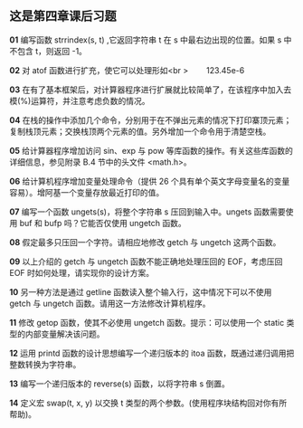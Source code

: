 ## 这是第四章课后习题

**01** 编写函数 strrindex(s, t) ,它返回字符串 t 在 s 中最右边出现的位置。如果 s 中不包含 t，则返回 -1。

**02** 对 atof 函数进行扩充，使它可以处理形如<br \>
　　123.45e-6

**03** 在有了基本框架后，对计算器程序进行扩展就比较简单了，在该程序中加入去模(%)运算符，并注意考虑负数的情况。

**04** 在栈的操作中添加几个命令，分别用于在不弹出元素的情况下打印寨顶元素；复制栈顶元素；交换栈顶两个元素的值。另外增加一个命令用于清楚空栈。

**05** 给计算器程序增加访问 sin、exp 与 pow 等库函数的操作。有关这些库函数的详细信息，参见附录 B.4 节中的头文件 <math.h>。

**06** 给计算机程序增加变量处理命令（提供 26 个具有单个英文字母变量名的变量容易）。增阿基一个变量存放最近打印的值。

**07** 编写一个函数 ungets(s)，将整个字符串 s 压回到输入中。ungets 函数需要使用 buf 和 bufp 吗？它能否仅使用 ungetch 函数。

**08** 假定最多只压回一个字符。请相应地修改 getch 与 ungetch 这两个函数。

**09** 以上介绍的 getch 与 ungetch 函数不能正确地处理压回的 EOF，考虑压回 EOF 时如何处理，请实现你的设计方案。

**10** 另一种方法是通过 getline 函数读入整个输入行，这中情况下可以不使用 getch 与 ungetch 函数。请用这一方法修改计算机程序。

**11** 修改 getop 函数，使其不必使用 ungetch 函数。提示：可以使用一个 static 类型的内部变量解决该问题。

**12** 运用 printd 函数的设计思想编写一个递归版本的 itoa 函数，既通过递归调用把整数转换为字符串。

**13** 编写一个递归版本的 reverse(s) 函数，以将字符串 s 倒置。

**14** 定义宏 swap(t, x, y) 以交换 t 类型的两个参数。(使用程序块结构回对你有所帮助)。
